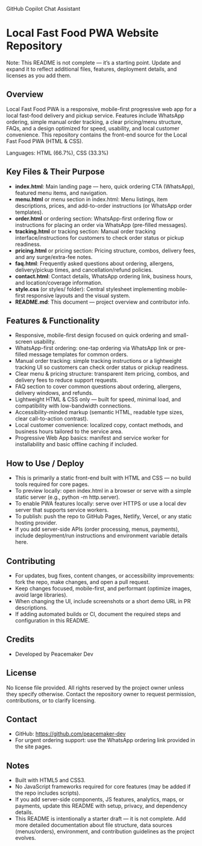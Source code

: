 GitHub Copilot Chat Assistant

# Local Fast Food PWA Website Repository

Note: This README is not complete — it’s a starting point. Update and expand it to reflect additional files, features, deployment details, and licenses as you add them.

## Overview
Local Fast Food PWA is a responsive, mobile-first progressive web app for a local fast-food delivery and pickup service. Features include WhatsApp ordering, simple manual order tracking, a clear pricing/menu structure, FAQs, and a design optimized for speed, usability, and local customer convenience. This repository contains the front-end source for the Local Fast Food PWA (HTML & CSS).

Languages: HTML (66.7%), CSS (33.3%)

## Key Files & Their Purpose

- **index.html**: Main landing page — hero, quick ordering CTA (WhatsApp), featured menu items, and navigation.
- **menu.html** or menu section in index.html: Menu listings, item descriptions, prices, and add-to-order instructions (or WhatsApp order templates).
- **order.html** or ordering section: WhatsApp-first ordering flow or instructions for placing an order via WhatsApp (pre-filled messages).
- **tracking.html** or tracking section: Manual order tracking interface/instructions for customers to check order status or pickup readiness.
- **pricing.html** or pricing section: Pricing structure, combos, delivery fees, and any surge/extra-fee notes.
- **faq.html**: Frequently asked questions about ordering, allergens, delivery/pickup times, and cancellation/refund policies.
- **contact.html**: Contact details, WhatsApp ordering link, business hours, and location/coverage information.
- **style.css** (or styles/ folder): Central stylesheet implementing mobile-first responsive layouts and the visual system.
- **README.md**: This document — project overview and contributor info.

## Features & Functionality

- Responsive, mobile-first design focused on quick ordering and small-screen usability.
- WhatsApp-first ordering: one-tap ordering via WhatsApp link or pre-filled message templates for common orders.
- Manual order tracking: simple tracking instructions or a lightweight tracking UI so customers can check order status or pickup readiness.
- Clear menu & pricing structure: transparent item pricing, combos, and delivery fees to reduce support requests.
- FAQ section to cover common questions about ordering, allergens, delivery windows, and refunds.
- Lightweight HTML & CSS only — built for speed, minimal load, and compatibility with low-bandwidth connections.
- Accessibility-minded markup (semantic HTML, readable type sizes, clear call-to-action contrast).
- Local customer convenience: localized copy, contact methods, and business hours tailored to the service area.
- Progressive Web App basics: manifest and service worker for installability and basic offline caching if included.

## How to Use / Deploy

- This is primarily a static front-end built with HTML and CSS — no build tools required for core pages.
- To preview locally: open index.html in a browser or serve with a simple static server (e.g., python -m http.server).
- To enable PWA features locally: serve over HTTPS or use a local dev server that supports service workers.
- To publish: push the repo to GitHub Pages, Netlify, Vercel, or any static hosting provider.
- If you add server-side APIs (order processing, menus, payments), include deployment/run instructions and environment variable details here.

## Contributing

- For updates, bug fixes, content changes, or accessibility improvements: fork the repo, make changes, and open a pull request.
- Keep changes focused, mobile-first, and performant (optimize images, avoid large libraries).
- When changing the UI, include screenshots or a short demo URL in PR descriptions.
- If adding automated builds or CI, document the required steps and configuration in this README.

## Credits
- Developed by Peacemaker Dev

## License
No license file provided. All rights reserved by the project owner unless they specify otherwise. Contact the repository owner to request permission, contributions, or to clarify licensing.

## Contact
- GitHub: https://github.com/peacemaker-dev
- For urgent ordering support: use the WhatsApp ordering link provided in the site pages.

## Notes
- Built with HTML5 and CSS3.
- No JavaScript frameworks required for core features (may be added if the repo includes scripts).
- If you add server-side components, JS features, analytics, maps, or payments, update this README with setup, privacy, and dependency details.
- This README is intentionally a starter draft — it is not complete. Add more detailed documentation about file structure, data sources (menus/orders), environment, and contribution guidelines as the project evolves.
